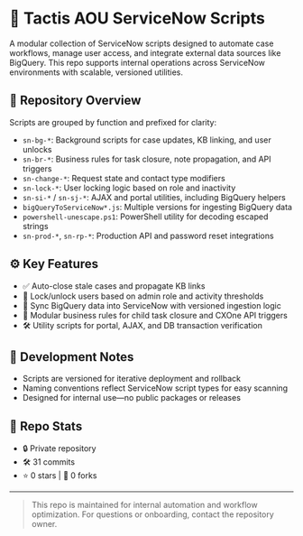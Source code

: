 # 🧠 Tactis AOU ServiceNow Scripts

A modular collection of ServiceNow scripts designed to automate case workflows, manage user access, and integrate external data sources like BigQuery. This repo supports internal operations across ServiceNow environments with scalable, versioned utilities.

## 📁 Repository Overview

Scripts are grouped by function and prefixed for clarity:

- `sn-bg-*`: Background scripts for case updates, KB linking, and user unlocks
- `sn-br-*`: Business rules for task closure, note propagation, and API triggers
- `sn-change-*`: Request state and contact type modifiers
- `sn-lock-*`: User locking logic based on role and inactivity
- `sn-si-*` / `sn-sj-*`: AJAX and portal utilities, including BigQuery helpers
- `bigQueryToServiceNow*.js`: Multiple versions for ingesting BigQuery data
- `powershell-unescape.ps1`: PowerShell utility for decoding escaped strings
- `sn-prod-*`, `sn-rp-*`: Production API and password reset integrations

## ⚙️ Key Features

- ✅ Auto-close stale cases and propagate KB links
- 🔐 Lock/unlock users based on admin role and activity thresholds
- 🔄 Sync BigQuery data into ServiceNow with versioned ingestion logic
- 🧩 Modular business rules for child task closure and CXOne API triggers
- 🛠️ Utility scripts for portal, AJAX, and DB transaction verification

## 🧪 Development Notes

- Scripts are versioned for iterative deployment and rollback
- Naming conventions reflect ServiceNow script types for easy scanning
- Designed for internal use—no public packages or releases

## 📌 Repo Stats

- 🔒 Private repository
- 🛠️ 31 commits
- ⭐ 0 stars | 🍴 0 forks

---

> This repo is maintained for internal automation and workflow optimization. For questions or onboarding, contact the repository owner.

